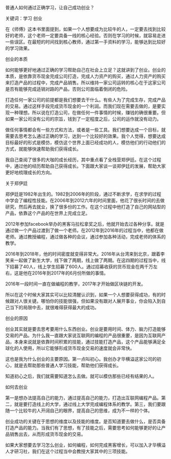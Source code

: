 
普通人如何通过正确学习，让自己成功创业？

关键词：学习 创业

在《师傅》这本书里面提到，如果一个人想要成为比较牛的人，一定要去找到比较好的老师，这个老师一定要具备一线的核心经验。否则在学习的时候，就容易走进一些误区。在最短的时间找到核心教师，通过第一手资料的学习，能够达到比较好的学习效果。

创业的本质

如何能够更好地通过正确的学习帮助自己在社会上立足？这就讲到了创业。创业的本质，是依靠货币现金完成公司打造，完成人力资产的购买，通过人力资产的购买来打造产品的过程中，完成产品销售。所以维持一家公司运转的核心在于这家公司是否有能够完成适销对路的产品，否则公司面临着倒闭的危险。

打造任何一家公司的前提都是我们想要去干什么。有些人为了完成生存，完成产品的交易。通过这样手段完成货币现金的一个利润。而我们现在需要去做的，是要实现一种理想。所以说在打造公司，在做任何一件事情的时候，赚钱的确很重要。但如果一家公司没有公司的宗旨，钱到了一定程度之后，公司的运作就没有动力。

做任何事情都会有一些方式和方法，或者是一些工具。我们想要达成一个目标，就需要去思考怎么通过正确的学习，达到一个比较好的效果。我个人觉得，想要达成目标最好的形式是模仿，模仿这个世界上面已经成功的人，模仿他们的行动他们的方式，就能够快速帮助我们获得成长。

我自己查阅了很多的大咖的成长经历，其中重点看了全栈营郑伊廷。在这个过程中，通过他的经历帮助自己获得成长。下面跟大家谈一谈郑伊廷的发展，帮助大家更好地梳理成长的方向。

关于郑伊廷

郑伊廷是1982年出生的。1982到2006年的阶段，通过不断求学，在求学的过程中学会了编程性技能。在2006年到2012六年的时间里面，他花了很长时间的去做研究，然后再去就业，换了很多份的工作。在这个过程中他打造了自己的网站型的产品，依靠这个产品的在世界上完成立足。

2012年参加facebook举办的黑客马拉松拿奖之后，他就开始去过各种分享。就是通过做一个产品过渡到了做一个老师。在2012年到2016年的过程当中，他都在做老师。通过教授编程，通过做各种的会议，通过参加各种活动，完成老师的体系的教学。

2016年到2018年，他的时间密度就变得非常大。2016年从台湾来到北京，跟着李笑来一起做了新生大学，线下做了两期，线上做了两期。在这四期的过程当中，线下招募了40人，线上学生招募了600人。通过招募收获的货币现金在两千万左右，这是他在2016年到2017年的6月份所做的事情。

2016年一段时间一直在做编程的教学，2017年才开始做区块链的开发。

所以在这个时候大家其实可以比较清醒认识到，如果一个人想要获得成功，有的时候跟对人很关键。哪怕你的技能很强，但如果没有跟对人展开事业，你会陷入到自己当下的局限中去，就很难得获得最大的成功。

创业的原因

创业其实就是要去思考要用什么东西创业。创业是要用时间、体力、脑力打造能够交易的产品。为什么我一直跟大家说互联网的编程的产品很重要，是因为互联网产品，本身来说就是依靠时间积累的技能，通过技能打造产品，这个产品能够满足全球化的人使用，所以它能够形成货币现金交易的速度就会非常快。

这也是我为什么创业的主要原因。第一点叫初心。我创办才华横溢这家公司的初心，就是去帮助那些普通人学习技能，帮助他们获得成长。

知道初心之后，我们就需要知道怎么去做。就可以模仿那些已经有结果的人。

如何去创业

第一是想办法提高自己的能力，通过提高自己的能力，打造出互联网编程产品。第二，就是要打造线上的大学，通过线上大学完成编程体系的教学。第三，我们要跟随一个比较牛的人开阔自己的眼界，提高自己的思维，成为不一样的个体。

创业成功的关键在于思想的维度以及技能的维度。是否知道要去做什么，是否具备打造产品的能力。当我们有了思想，有了技能之后，需要思考如何能够更好的让产品销售出去，从而形成货币现金的交易。

如果大家想要去学习怎么创业，如何编程，如何完成黑客增长，可以加入才华横溢人才研习社，我们在这个过程当中会教授大家其中的三项技能。
